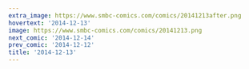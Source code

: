 ```yaml
---
extra_image: https://www.smbc-comics.com/comics/20141213after.png
hovertext: '2014-12-13'
image: https://www.smbc-comics.com/comics/20141213.png
next_comic: '2014-12-14'
prev_comic: '2014-12-12'
title: '2014-12-13'
---
```


